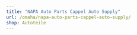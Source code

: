 ```yaml
---
title: "NAPA Auto Parts Cappel Auto Supply"
url: /omaha/napa-auto-parts-cappel-auto-supply/
shop: Autoteile
---
```

